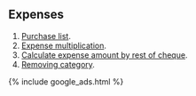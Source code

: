 
## Expenses

1. [Purchase list](https://github.com/dvmorozov/expenses/issues/104).
1. [Expense multiplication](https://github.com/dvmorozov/expenses/issues/101).
1. [Calculate expense amount by rest of cheque](https://github.com/dvmorozov/expenses/issues/70).
1. [Removing category](https://github.com/dvmorozov/expenses/issues/47).

{% include google_ads.html %}
